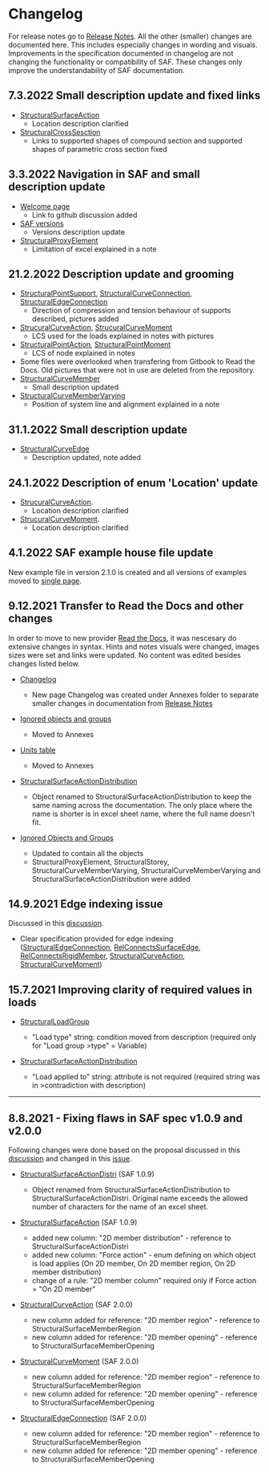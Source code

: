 # Changelog

For release notes go to [Release Notes](release-notes.md). All the other (smaller) changes are documented here. This includes especially changes in wording and visuals. Improvements in the specification documented in changelog are not changing the functionality or compatibility of SAF. These changes only improve the understandability of SAF documentation.

## 7.3.2022 Small description update and fixed links
* [StructuralSurfaceAction](../loads/structuralsurfaceaction.md)
   * Location description clarified
* [StructuralCrossSesction](../structural-analysis-elements/structuralcrosssection.md)
   * Links to supported shapes of compound section and supported shapes of parametric cross section fixed

## 3.3.2022 Navigation in SAF and small description update
* [Welcome page](../index.rst)
    * Link to github discussion added
* [SAF versions](../getting-started/saf-versions.md)
    * Versions description update 
* [StructuralProxyElement](../structural-analysis-elements/structuralproxyelement.md)
   * Limitation of excel explained in a note  

## 21.2.2022 Description update and grooming
* [StructuralPointSupport](../supports-and-hinges/structuralpointsupport.md), [StructuralCurveConnection](../supports-and-hinges/structuralcurveconnection.md), [StructuralEdgeConnection](../supports-and-hinges/structuraledgeconnection.md)
    * Direction of compression and tension behaviour of supports described, pictures added 
* [StrucuralCurveAction](../loads/structuralcurveaction.md), [StrucuralCurveMoment](../loads/structuralcurvemoment.md)
    * LCS used for the loads explained in notes with pictures
* [StructuralPointAction](../loads/structuralpointaction.md), [StructuralPointMoment](../loads/structuralpointmoment.md)
    * LCS of node explained in notes
* Some files were overlooked when transfering from Gitbook to Read the Docs. Old pictures that were not in use are deleted from the repository.
* [StructuralCurveMember](../structural-analysis-elements/structuralcurvemember.md)
    * Small description updated 
* [StructuralCurveMemberVarying](../structural-analysis-elements/structuralcurvemembervarying.md)
   * Position of system line and alignment explained in a note

## 31.1.2022 Small description update
* [StructuralCurveEdge](../structural-analysis-elements/structuralcurveedge.md)
    * Description updated, note added

## 24.1.2022 Description of enum 'Location' update
* [StrucuralCurveAction](../loads/structuralcurveaction.md). 
    * Location description clarified
* [StrucuralCurveMoment](../loads/structuralcurvemoment.md). 
    * Location description clarified

## 4.1.2022 SAF example house file update
New example file in version 2.1.0 is created and all versions of examples moved to [single page](https://examples.saf.guide/). 

## 9.12.2021 Transfer to Read the Docs and other changes
In order to move to new provider [Read the Docs](https://readthedocs.org/), it was nescesary do extensive changes in syntax. Hints and notes visuals were changed, images sizes were set and links were updated. No content was edited besides changes listed below.

* [Changelog](changelog.md)
    * New page Changelog was created under Annexes folder to separate smaller changes in documentation from [Release Notes](release-notes.md)

* [Ignored objects and groups](ignore.md)
    * Moved to Annexes

* [Units table](units.md)
    * Moved to Annexes

* [StructuralSurfaceActionDistribution](../loads/structuralsurfaceactiondistribution-1.md)
    * Object renamed to StructuralSurfaceActionDistribution to keep the same naming across the documentation. The only place where the name is shorter is in excel sheet name, where the full name doesn't fit.

* [Ignored Objects and Groups](ignore.md)
    * Updated to contain all the objects
    * StructuralProxyElement, StructuralStorey, StructuralCurveMemberVarying, StructuralCurveMemberVarying and StructuralSurfaceActionDistribution were added

## 14.9.2021 Edge indexing issue 
Discussed in this [discussion](https://github.com/StructuralAnalysisFormat/gitbookdocumentation/discussions/15).

* Clear specification provided for edge indexing ([StructuralEdgeConnection](../supports-and-hinges/structuraledgeconnection.md),  [RelConnectsSurfaceEdge](../supports-and-hinges/relconnectssurfaceedge.md),  [RelConnectsRigidMember](../supports-and-hinges/relconnectsrigidmember.md), [StructuralCurveAction](../loads/structuralcurveaction.md), [StructuralCurveMoment](../loads/structuralcurvemoment.md))

## 15.7.2021 Improving clarity of required values in loads
* [StructuralLoadGroup](../loads/structuralloadgroup.md)&#x20;
    * "Load type" string: condition moved from description (required only for "Load group >type" = Variable)

* [StructuralSurfaceActionDistribution](../loads/structuralsurfaceactiondistribution-1.md)
    * "Load applied to" string: attribute is not required (required string was in >contradiction with description) ​​​​​​​
---

## 8.8.2021 - Fixing flaws in SAF spec v1.0.9 and v2.0.0

Following changes were done based on the proposal discussed in this [discussion](https://github.com/StructuralAnalysisFormat/gitbookdocumentation/discussions/7) and changed in this [issue](https://github.com/StructuralAnalysisFormat/gitbookdocumentation/issues/11).

* [StructuralSurfaceActionDistri](../loads/structuralsurfaceactiondistribution-1.md) (SAF 1.0.9)
    * Object renamed from StructuralSurfaceActionDistribution to StructuralSurfaceActionDistri. Original name exceeds the allowed number of characters for the name of an excel sheet.

* [StructuralSurfaceAction](../loads/structuralsurfaceaction.md) (SAF 1.0.9)
    * added new column: "2D member distribution" - reference to StructuralSurfaceActionDistri
    * added new column: "Force action" - enum defining on which object is load applies (On 2D member, On 2D member region, On 2D member distribution)
    * change of a rule: "2D member column" required only if Force action = "On 2D member"

* [StructuralCurveAction](../loads/structuralcurveaction.md) (SAF 2.0.0)
    * new column added for reference: "2D member region" - reference to StructuralSurfaceMemberRegion
    * new column added for reference: "2D member opening" - reference to StructuralSurfaceMemberOpening

* [StructuralCurveMoment](../loads/structuralcurvemoment.md) (SAF 2.0.0)
    * new column added for reference: "2D member region" - reference to StructuralSurfaceMemberRegion
    * new column added for reference: "2D member opening" - reference to StructuralSurfaceMemberOpening

* [StructuralEdgeConnection](../supports-and-hinges/structuraledgeconnection.md) (SAF 2.0.0)
    * new column added for reference: "2D member region" - reference to StructuralSurfaceMemberRegion
    * new column added for reference: "2D member opening" - reference to StructuralSurfaceMemberOpening
